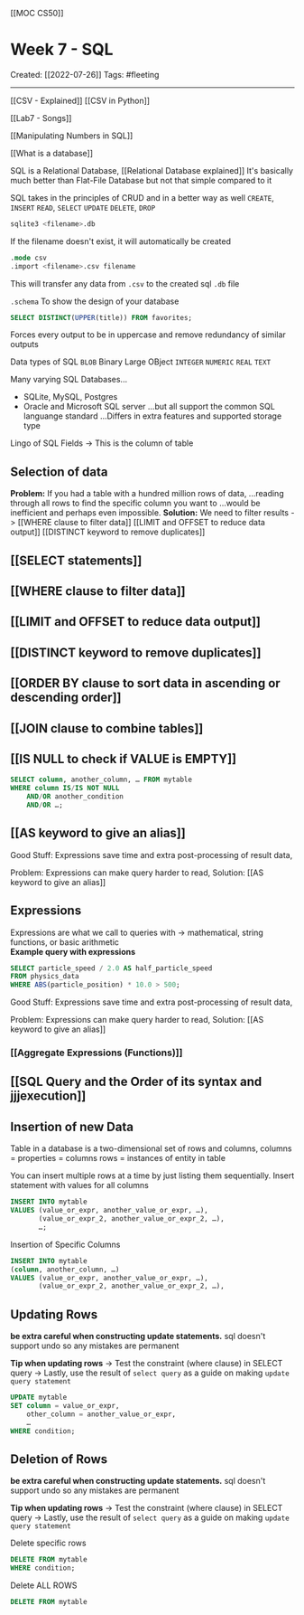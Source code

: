 [[MOC CS50]]

# Week 7 - SQL
Created:  [[2022-07-26]]
Tags: #fleeting 

---
[[CSV - Explained]]
[[CSV in Python]]

[[Lab7 - Songs]]

[[Manipulating Numbers in SQL]]

[[What is a database]]

SQL is a Relational Database, [[Relational Database explained]]
It's basically much better than Flat-File Database but not that simple compared to it


SQL takes in the principles of CRUD and in a better way as well
`CREATE`, `INSERT`
`READ`, `SELECT`
`UPDATE`
`DELETE`, `DROP`

```sql
sqlite3 <filename>.db
```
If the filename doesn't exist, it will automatically be created

```sql
.mode csv
.import <filename>.csv filename
```
This will transfer any data from `.csv` to the created sql `.db` file

`.schema`
To show the design of your database


```sql
SELECT DISTINCT(UPPER(title)) FROM favorites;
```
Forces every output to be in uppercase and remove redundancy of similar outputs


Data types of SQL
`BLOB`  Binary Large OBject
`INTEGER`
`NUMERIC` 
`REAL`
`TEXT`



Many varying SQL Databases...
- SQLite, MySQL, Postgres
- Oracle and Microsoft SQL server
...but all support the common SQL languange standard
...Differs in extra features and supported storage type


Lingo of SQL
Fields -> This is the column of table


## Selection of data

**Problem:** If you had a table with a hundred million rows of data, 
...reading through all rows to find the specific column you want to
...would be inefficient and perhaps even impossible.
**Solution:** We need to filter results -> 
[[WHERE clause to filter data]]
[[LIMIT and OFFSET to reduce data output]]
[[DISTINCT keyword to remove duplicates]]



## [[SELECT statements]]


## [[WHERE clause to filter data]]


## [[LIMIT and OFFSET to reduce data output]]


## [[DISTINCT keyword to remove duplicates]]


## [[ORDER BY clause to sort data in ascending or descending order]]


## [[JOIN clause to combine tables]] 





## [[IS NULL to check if VALUE is EMPTY]]
```SQL
SELECT column, another_column, … FROM mytable
WHERE column IS/IS NOT NULL
    AND/OR another_condition
    AND/OR …;
```


## [[AS keyword to give an alias]]
Good Stuff: Expressions save time and extra post-processing of result data, 

Problem: Expressions can make query harder to read, 
Solution: [[AS keyword to give an alias]]


## Expressions
Expressions are what we call to queries with
-> mathematical, string functions, or basic arithmetic  
**Example query with expressions**
```SQL
SELECT particle_speed / 2.0 AS half_particle_speed
FROM physics_data
WHERE ABS(particle_position) * 10.0 > 500;
```

Good Stuff: Expressions save time and extra post-processing of result data, 

Problem: Expressions can make query harder to read, 
Solution: [[AS keyword to give an alias]]

### [[Aggregate Expressions (Functions)]]


## [[SQL Query and the Order of its syntax and jjjexecution]]


## Insertion of new Data
Table in a database is a two-dimensional set of rows and columns, 
columns = properties = columns 
rows = instances of entity in  table 

You can insert multiple rows at a time by just listing them sequentially.
Insert statement with values for all columns
```SQL
INSERT INTO mytable
VALUES (value_or_expr, another_value_or_expr, …),
       (value_or_expr_2, another_value_or_expr_2, …),
       …;
```

Insertion of Specific Columns
```SQL
INSERT INTO mytable
(column, another_column, …)
VALUES (value_or_expr, another_value_or_expr, …),
       (value_or_expr_2, another_value_or_expr_2, …),
```


## Updating Rows
**be extra careful when constructing update statements.**
sql doesn't support undo so any mistakes are permanent

**Tip when updating rows**
-> Test the constraint (where clause) in SELECT query 
-> Lastly, use the result of `select query` as a guide on making `update query statement`

```SQL
UPDATE mytable
SET column = value_or_expr, 
    other_column = another_value_or_expr, 
    …
WHERE condition;
```

## Deletion of Rows
**be extra careful when constructing update statements.**
sql doesn't support undo so any mistakes are permanent


**Tip when updating rows**
-> Test the constraint (where clause) in SELECT query 
-> Lastly, use the result of `select query` as a guide on making `update query statement`

Delete specific rows 
```SQL
DELETE FROM mytable
WHERE condition;
```

Delete ALL ROWS
```SQL
DELETE FROM mytable
```


